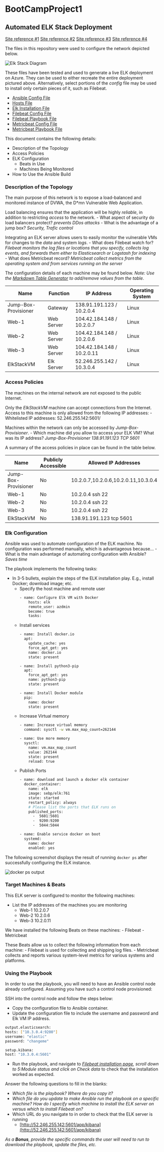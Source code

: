 # BootCampProject1
## Automated ELK Stack Deployment

[Site reference #1](https://avinetworks.com/what-is-load-balancing)
[Site reference #2](https://www.elastic.co/guide/en/beats/filebeat/current/filebeat-overview.html)
[Site reference #3](https://www.elastic.co/guide/en/beats/metricbeat/current/metricbeat-overview.html)
[Site reference #4](https://logz.io/blog/beats-tutorial/)

The files in this repository were used to configure the network depicted below.

![Elk Stack Diagram](https://github.com/dyancms05/BootCampProject1/blob/main/Diagram/Elk%20Stack.png)

These files have been tested and used to generate a live ELK deployment on Azure. They can be used to either recreate the entire deployment pictured above. Alternatively, select portions of the *config* file may be used to install only certain pieces of it, such as Filebeat.

  - [Ansible Config File](https://github.com/dyancms05/BootCampProject1/blob/main/Ansible/ansible.cfg)
  - [Hosts File](https://github.com/dyancms05/BootCampProject1/blob/main/Ansible/hosts.yml)
  - [Elk Installation File](https://github.com/dyancms05/BootCampProject1/blob/main/Ansible/install-elk.yml)
  - [Filebeat Config File](https://github.com/dyancms05/BootCampProject1/blob/main/Ansible/filebeat-config.yml)
  - [Filebeat Playbook File](https://github.com/dyancms05/BootCampProject1/blob/main/Ansible/filebeat-playbook.yml)
  - [Metricbeat Config File](https://github.com/dyancms05/BootCampProject1/blob/main/Ansible/metricbeat-config.yml)
  - [Metricbeat Playbook File](https://github.com/dyancms05/BootCampProject1/blob/main/Ansible/metricbeat-playbook.yml)

This document contains the following details:
- Description of the Topology
- Access Policies
- ELK Configuration
  - Beats in Use
  - Machines Being Monitored
- How to Use the Ansible Build


### Description of the Topology

The main purpose of this network is to expose a load-balanced and monitored instance of DVWA, the D*mn Vulnerable Web Application.

Load balancing ensures that the application will be highly *reliable*, in addition to restricting *access* to the network.
	- What aspect of security do load balancers protect? *prevents DDos attacks*
	- What is the advantage of a jump box? *Security, Trafic control*

Integrating an ELK server allows users to easily monitor the vulnerable VMs for changes to the *data* and system *logs*.
	- What does Filebeat watch for? *Filebeat monitors the log files or locations that you specify, collects log events, and forwards them either to Elasticsearch or Logstash for indexing*
	- What does Metricbeat record? *Metricbeat collect metrics from the operating system and from services running on the server*

The configuration details of each machine may be found below.
_Note: Use the [Markdown Table Generator](http://www.tablesgenerator.com/markdown_tables) to add/remove values from the table_.

| Name     | Function | IP Address | Operating System |
|----------|----------|------------|------------------|
| Jump-Box-Provisioner | Gateway  | 138.91.191.123 / 10.2.0.4 | Linux |
| Web-1 | Web Server | 104.42.184.148 / 10.2.0.7 | Linux |
| Web-2 | Web Server | 104.42.184.148 / 10.2.0.6 | Linux |
| Web-3 | Web Server | 104.42.184.148 / 10.2.0.11 | Linux |
| ElkStackVM | Elk Server | 52.246.255.142 / 10.3.0.4 | Linux |

### Access Policies

The machines on the internal network are not exposed to the public Internet. 

Only the *ElkStackVM* machine can accept connections from the Internet. Access to this machine is only allowed from the following IP addresses:
	- Whitelisted IP addresses: 52.246.255.142:5601/

Machines within the network can only be accessed by *Jump-Box-Provisioner*.
	- Which machine did you allow to access your ELK VM? What was its IP address? *Jump-Box-Provisioner 138.91.191.123 TCP 5601*

A summary of the access policies in place can be found in the table below.

| Name     | Publicly Accessible | Allowed IP Addresses |
|----------|---------------------|----------------------|
| Jump-Box-Provisioner | No  | 10.2.0.7,10.2.0.6,10.2.0.11,10.3.0.4 |
| Web-1 | No | 10.2.0.4 ssh 22 |
| Web-2 | No | 10.2.0.4 ssh 22 |
| Web-3 | No | 10.2.0.4 ssh 22 |
| ElkStackVM | No | 138.91.191.123 tcp 5601 |

### Elk Configuration

Ansible was used to automate configuration of the ELK machine. No configuration was performed manually, which is advantageous because...
	- What is the main advantage of automating configuration with Ansible? *Saves time*

The playbook implements the following tasks:
- In 3-5 bullets, explain the steps of the ELK installation play. E.g., install Docker; download image; etc.
	- Specify the host machine and remote user
		```bash
		- name: Configure Elk VM with Docker
		    hosts: elk
		    remote_user: azdmin
		    become: true
		    tasks:
		```
	- Install services
		```bash
        - name: Install docker.io
          apt:
            update_cache: yes
            force_apt_get: yes
            name: docker.io
            state: present
	    
        - name: Install python3-pip
          apt:
            force_apt_get: yes
            name: python3-pip
            state: present
	    
        - name: Install Docker module
          pip:
            name: docker
            state: present
		```
	- Increase Virtual memory
		```bash
	    - name: Increase virtual memory
		  command: sysctl -w vm.max_map_count=262144

	    - name: Use more memory
          sysctl:
            name: vm.max_map_count
            value: 262144
            state: present
            reload: true
		 ```
	- Publish Ports
		```bash
        - name: download and launch a docker elk container
          docker_container:
            name: elk
            image: sebp/elk:761
            state: started
            restart_policy: always
            # Please list the ports that ELK runs on
            published_ports:
              -  5601:5601
              -  9200:9200
              -  5044:5044
	    
        - name: Enable service docker on boot
          systemd:
            name: docker
            enabled: yes
		```
		
The following screenshot displays the result of running `docker ps` after successfully configuring the ELK instance.

![docker ps output](https://drive.google.com/file/d/1BoPu0aCyYw1knhvWL0cxhlDUo-muqVZN/view?usp=sharing)

### Target Machines & Beats
This ELK server is configured to monitor the following machines:
- List the IP addresses of the machines you are monitoring
	- Web-1 10.2.0.7
	- Web-2 10.2.0.6
	- Web-3 10.2.0.11

We have installed the following Beats on these machines:
	- Filebeat
	- Metricbeat

These Beats allow us to collect the following information from each machine:
	- Filebeat is used for collecting and shipping log files.
	- Metricbeat collects and reports various system-level metrics for various systems and platforms.

### Using the Playbook
In order to use the playbook, you will need to have an Ansible control node already configured. Assuming you have such a control node provisioned: 

SSH into the control node and follow the steps below:
- Copy the configuration file to Ansible container.
- Update the configuration file to include the username and password and Elk VM IP address.
```bash
output.elasticsearch:
hosts: ["10.3.0.4:9200"]
username: "elastic"
password: "changeme"
```
```bash
setup.kibana:
host: "10.3.0.4:5601"
```
- Run the playbook, and navigate to *[Filebeat installation page](http://52.246.255.142:5601/app/kibana#/home/tutorial/systemLogs), scroll down to 5:Module status and click on Check data* to check that the installation worked as expected.

Answer the following questions to fill in the blanks:
- _Which file is the playbook? Where do you copy it?_
- _Which file do you update to make Ansible run the playbook on a specific machine? How do I specify which machine to install the ELK server on versus which to install Filebeat on?_
- Which URL do you navigate to in order to check that the ELK server is running
	- [http://52.246.255.142:5601/app/kibana](http://52.246.255.142:5601/app/kibana)

_As a **Bonus**, provide the specific commands the user will need to run to download the playbook, update the files, etc._